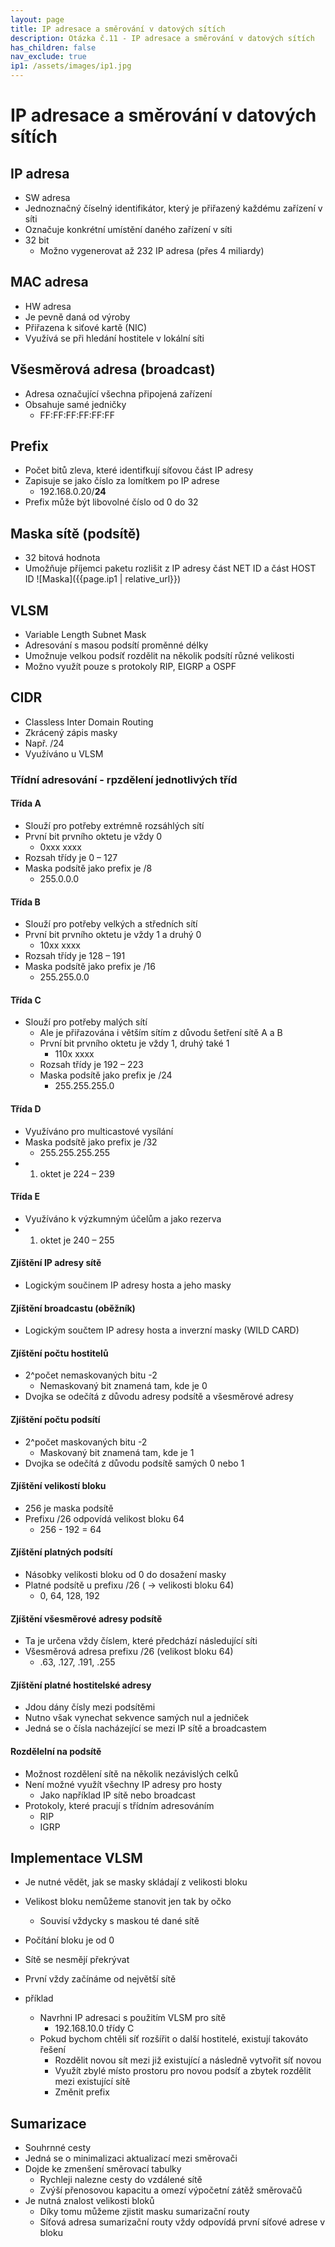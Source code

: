 ```yaml
---
layout: page
title: IP adresace a směrování v datových sítích
description: Otázka č.11 - IP adresace a směrování v datových sítích
has_children: false
nav_exclude: true
ip1: /assets/images/ip1.jpg
---
```

# IP adresace a směrování v datových sítích

## IP adresa
- SW adresa
- Jednoznačný číselný identifikátor, který je přiřazený každému zařízení v síti
- Označuje konkrétní umístění daného zařízení v síti
- 32 bit
    - Možno vygenerovat až 232 IP adresa (přes 4 miliardy)

## MAC adresa
- HW adresa
- Je pevně daná od výroby
- Přiřazena k siťové kartě (NIC)
- Využívá se při hledání hostitele v lokální síti

## Všesměrová adresa (broadcast)
- Adresa označující všechna připojená zařízení
- Obsahuje samé jedničky
    - FF:FF:FF:FF:FF:FF

## Prefix
- Počet bitů zleva, které identifkují síťovou část IP adresy
- Zapisuje se jako číslo za lomítkem po IP adrese
    - 192.168.0.20/**24**
- Prefix může být libovolné číslo od 0 do 32

## Maska sítě (podsítě)
- 32 bitová hodnota
- Umožňuje příjemci paketu rozlišit z IP adresy část NET ID a část HOST ID
![Maska]({{page.ip1 | relative_url}})

## VLSM
- Variable Length Subnet Mask
- Adresování s masou podsítí proměnné délky
- Umožnuje velkou podsíť rozdělit na několik podsítí různé velikosti
- Možno využít pouze s protokoly RIP, EIGRP a OSPF

## CIDR
- Classless Inter Domain Routing
- Zkrácený zápis masky
- Např. /24
- Využíváno u VLSM

### Třídní adresování - rpzdělení jednotlivých tříd
#### Třída A
- Slouží pro potřeby extrémně rozsáhlých sítí
- První bit prvního oktetu je vždy 0
    - 0xxx xxxx
- Rozsah třídy je 0 – 127
- Maska podsítě jako prefix je /8
    - 255.0.0.0
#### Třída B
- Slouží pro potřeby velkých a středních sítí
- První bit prvního oktetu je vždy 1 a druhý 0
    - 10xx xxxx
- Rozsah třídy je 128 – 191
- Maska podsítě jako prefix je /16
    - 255.255.0.0
#### Třída C
- Slouží pro potřeby malých sítí
    - Ale je přiřazována i větším sítím z důvodu šetření sítě A a B
    - První bit prvního oktetu je vždy 1, druhý také 1
        - 110x xxxx
    - Rozsah třídy je 192 – 223
    - Maska podsítě jako prefix je /24
        - 255.255.255.0
#### Třída D
- Využíváno pro multicastové vysílání
- Maska podsítě jako prefix je /32
    - 255.255.255.255
- 1. oktet je 224 – 239
#### Třída E
- Využíváno k výzkumným účelům a jako rezerva
- 1. oktet je 240 – 255

#### Zjíštění IP adresy sítě
- Logickým součinem IP adresy hosta a jeho masky
#### Zjíštění broadcastu (oběžník)
- Logickým součtem IP adresy hosta a inverzní masky (WILD CARD)
#### Zjíštění počtu hostitelů
- 2^počet nemaskovaných bitu -2
    - Nemaskovaný bit znamená tam, kde je 0
- Dvojka se odečítá z důvodu adresy podsítě a všesměrové adresy
#### Zjíštění počtu podsítí
- 2^počet maskovaných bitu -2
    - Maskovaný bit znamená tam, kde je 1
- Dvojka se odečítá z důvodu podsítě samých 0 nebo 1
#### Zjíštění velikostí bloku
- 256 je maska podsítě
- Prefixu /26 odpovídá velikost bloku 64
    - 256 - 192 = 64
#### Zjíštění platných podsítí
- Násobky velikosti bloku od 0 do dosažení masky
- Platné podsítě u prefixu /26 ( -> velikosti bloku 64)
    - 0, 64, 128, 192
#### Zjíštění všesměrové adresy podsítě
- Ta je určena vždy číslem, které předchází následující síti
- Všesměrová adresa prefixu /26 (velikost bloku 64)
    - .63, .127, .191, .255
#### Zjíštění platné hostitelské adresy
- Jdou dány čísly mezi podsítěmi
- Nutno však vynechat sekvence samých nul a jedniček
- Jedná se o čísla nacházející se mezi IP sítě a broadcastem
#### Rozdělelní na podsítě
- Možnost rozdělení sítě na několik nezávislých celků
- Není možné využít všechny IP adresy pro hosty
    - Jako například IP sítě nebo broadcast
- Protokoly, které pracují s třídním adresováním
    - RIP
    - IGRP

## Implementace VLSM
- Je nutné vědět, jak se masky skládají z velikosti bloku
- Velikost bloku nemůžeme stanovit jen tak by očko
    - Souvisí vždycky s maskou té dané sítě
- Počítání bloku je od 0
- Sítě se nesmějí překrývat
- První vždy začínáme od největší sítě

- příklad
    - Navrhni IP adresaci s použitím VLSM pro sítě
        - 192.168.10.0 třídy C
    - Pokud bychom chtěli síť rozšířit o další hostitelé, existují takováto řešení
        - Rozdělit novou sít mezi již existující a následně vytvořit síť novou
        - Využít zbylé místo prostoru pro novou podsíť a zbytek rozdělit mezi existující sítě
        - Změnit prefix

## Sumarizace
- Souhrnné cesty
- Jedná se o minimalizaci aktualizací mezi směrovači
- Dojde ke zmenšení směrovací tabulky
    - Rychleji nalezne cesty do vzdálené sítě
    - Zvýší přenosovou kapacitu a omezí výpočetní zátěž směrovačů
- Je nutná znalost velikosti bloků
    - Díky tomu můžeme zjistit masku sumarizační routy
    - Síťová adresa sumarizační routy vždy odpovídá první síťové adrese v bloku
